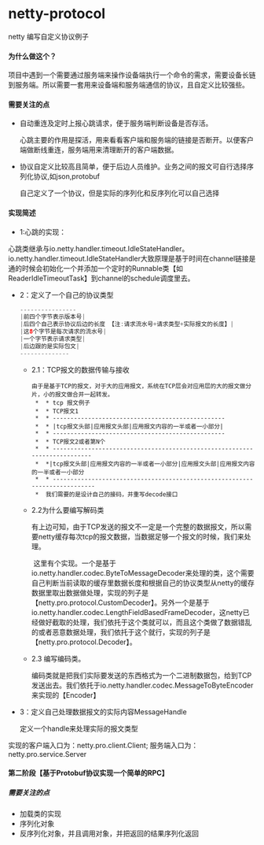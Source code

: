 # netty-protocol
netty 编写自定义协议例子

#### 为什么做这个？

项目中遇到一个需要通过服务端来操作设备端执行一个命令的需求，需要设备长链到服务端。所以需要一套用来设备端和服务端通信的协议，且自定义比较强些。

#### 需要关注的点

* 自动重连及定时上报心跳请求，便于服务端判断设备是否存活。

  心跳主要的作用是探活，用来看看客户端和服务端的链接是否断开。以便客户端做断线重连，服务端用来清理断开的客户端数据。

* 协议自定义比较高且简单，便于后边人员维护。业务之间的报文可自行选择序列化协议,如json,protobuf

  自己定义了一个协议，但是实际的序列化和反序列化可以自己选择

#### 实现简述
+ 1:心跳的实现：

​        心跳类继承与io.netty.handler.timeout.IdleStateHandler。io.netty.handler.timeout.IdleStateHandler大致原理是基于时间在channel链接是通的时候会初始化一个并添加一个定时的Runnable类【如ReaderIdleTimeoutTask】到channel的schedule调度里去。
+ 2：定义了一个自己的协议类型
  
    ```java
    ----------------
    |前四个字节表示版本号|
    |后四个自己表示协议后边的长度 【注:请求流水号+请求类型+实际报文的长度】|
    |这8个字节是每次请求的流水号|
    |一个字节表示请求类型|
    |后边跟的是实际包文|
    --------------
    ```
    
    - 2.1：TCP报文的数据传输与接收
    
      ```
      由于是基于TCP的报文，对于大的应用报文，系统在TCP层会对应用层的大的报文做分片，小的报文做合并一起转发。
       *  * tcp 报文例子
       *  * TCP报文1
       *  * -------------------------------------------------
       *  * |tcp报文头部|应用报文头部|应用报文内容的一半或者一小部分|
       *  * -------------------------------------------------
       *  * TCP报文2或者第N个
       *  * --------------------------------------------------------------------------
       *  *|tcp报文头部|应用报文内容的一半或者一小部分|应用报文头部|应用报文内容的一半或者一小部分
       *  * ---------------------------------------------------------------------------
       *  我们需要的是设计自己的接码，并重写decode接口
      ```
    
    - 2.2为什么要编写解码类
    
      有上边可知，由于TCP发送的报文不一定是一个完整的数据报文，所以需要netty缓存每次tcp的报文数据，当数据足够一个报文的时候，我们来处理。
    
      ​          这里有个实现。一个是基于 io.netty.handler.codec.ByteToMessageDecoder来处理的类，这个需要自己判断当前读取的缓存里数据长度和根据自己的协议类型从netty的缓存数据里取出数据做处理，实现的列子是【netty.pro.protocol.CustomDecoder】。另外一个是基于 io.netty.handler.codec.LengthFieldBasedFrameDecoder，这netty已经做好截取的处理，我们依托于这个类就可以，而且这个类做了数据错乱的或者恶意数据处理，我们依托于这个就行，实现的列子是【netty.pro.protocol.Decoder】。
    
    - 2.3 编写编码类。
    
      编码类就是把我们实际要发送的东西格式为一个二进制数据包，给到TCP发送出去。我们依托于io.netty.handler.codec.MessageToByteEncoder来实现的【Encoder】
    
+ 3：定义自己处理数据报文的实际内容MessageHandle

    定义一个handle来处理实际的报文类型

实现的客户端入口为：netty.pro.client.Client; 服务端入口为：netty.pro.service.Server

#### 第二阶段【基于Protobuf协议实现一个简单的RPC】

##### 需要关注的点

* 加载类的实现
* 序列化对象
* 反序列化对象，并且调用对象，并把返回的结果序列化返回